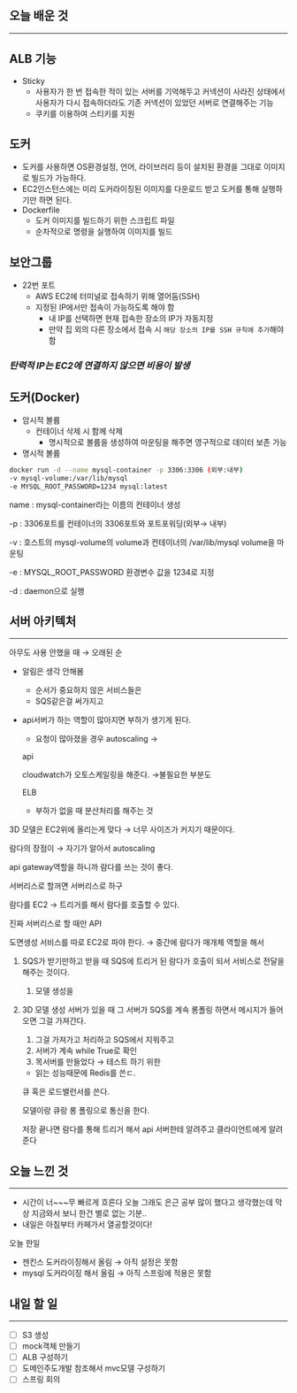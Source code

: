 ## 오늘 배운 것

---

## ALB 기능

- Sticky
    - 사용자가 한 번 접속한 적이 있는 서버를 기억해두고 커넥션이 사라진 상태에서 사용자가 다시 접속하더라도 기존 커넥션이 있었던 서버로 연결해주는 기능
    - 쿠키를 이용하여 스티키를 지원

## 도커

- 도커를 사용하면 OS환경설정, 언어, 라이브러리 등이 설치된 환경을 그대로 이미지로 빌드가 가능하다.
- EC2인스턴스에는 미리 도커라이징된 이미지를 다운로드 받고 도커를 통해 실행하기만 하면 된다.
- Dockerfile
    - 도커 이미지를 빌드하기 위한 스크립트 파일
    - 순차적으로 명령을 실행하여 이미지를 빌드
    

## 보안그룹

- 22번 포트
    - AWS EC2에 터미널로 접속하기 위해 열어둠(SSH)
    - 지정된 IP에서만 접속이 가능하도록 해야 함
        - 내 IP를 선택하면 현재 접속한 장소의 IP가 자동지정
        - 만약 집 외의 다른 장소에서 접속 시 `해당 장소의 IP를 SSH 규칙에 추가`해야함

### *탄력적 IP는 EC2에 연결하지 않으면 비용이 발생*

## 도커(Docker)

- 암시적 볼륨
    - 컨테이너 삭제 시 함께 삭제
        - 명시적으로 볼륨을 생성하여 마운팅을 해주면 영구적으로 데이터 보존 가능
- 명시적 볼륨

```bash
docker run -d --name mysql-container -p 3306:3306 (외부:내부)
-v mysql-volume:/var/lib/mysql 
-e MYSQL_ROOT_PASSWORD=1234 mysql:latest
```

name : mysql-container라는 이름의 컨테이너 생성

-p : 3306포트를 컨테이너의 3306포트와 포트포워딩(외부→ 내부)

-v : 호스트의 mysql-volume의 volume과 컨테이너의 /var/lib/mysql volume을 마운팅

-e : MYSQL_ROOT_PASSWORD 환경변수 값을 1234로 지정

-d : daemon으로 실행

## 서버 아키텍처

---

아무도 사용 안했을 때 → 오래된 순

- 알림은 생각 안해봄
    - 순서가 중요하지 않은 서비스들은
    - SQS같은걸 써가지고
- api서버가 하는 역할이 많아지면 부하가 생기게 된다.
    - 요청이 많아졌을 경우 autoscaling →
    
    api 
    
    cloudwatch가 오토스케일링을 해준다. →불필요한 부분도 
    
    ELB
    
    - 부하가 없을 때 분산처리를 해주는 것

3D 모델은 EC2위에 올리는게 맞다 → 너무 사이즈가 커지기 때문이다.

람다의 장점이 → 자기가 알아서 autoscaling 

api gateway역할을 하니까 람다를 쓰는 것이 좋다.

서버리스로 할꺼면 서버리스로 하구 

람다를 EC2 → 트리거를 해서 람다를 호출할 수 있다.

진짜 서버리스로 할 때만 API 

도면생성 서비스를 따로 EC2로 파야 한다. → 중간에 람다가 매개체 역할을 해서 

1. SQS가 받기만하고 받을 때 SQS에 트리거 된 람다가 호출이 되서 서비스로 전달을 해주는 것이다.
    1. 모델 생성을 
2. 3D 모델 생성 서버가 있을 때 그 서버가 SQS를 계속 롱폴링 하면서 메시지가 들어오면 그걸 가져간다.
    1. 그걸 가져가고 처리하고 SQS에서 지워주고
    2. 서버가 계속 while True로 확인
    3. 목서버를 만들었다 → 테스트 하기 위한
    
    - 읽는 성능때문에 Redis를 쓴ㄷ.
    
    큐 혹은 로드밸런서를 쓴다.
    
    모델이랑 큐랑 롱 폴링으로 통신을 한다.
    
    저장 끝나면 람다를 통해 트리거 해서 api 서버한테 알려주고 클라이언트에게 알려준다
    

## 오늘 느낀 것

---

- 시간이 너~~~무 빠르게 흐른다 오늘 그래도 은근 공부 많이 했다고 생각했는데 막상 지금와서 보니 한건 별로 없는 기분..
- 내일은 아침부터 카페가서 열공할것이다!

오늘 한일

- 젠킨스 도커라이징해서 올림 → 아직 설정은 못함
- mysql 도커라이징 해서 올림 → 아직 스프링에 적용은 못함

## 내일 할 일

---

- [ ]  S3 생성
- [ ]  mock객체 만들기
- [ ]  ALB 구성하기
- [ ]  도메인주도개발 참조해서 mvc모델 구성하기
- [ ]  스프링 회의